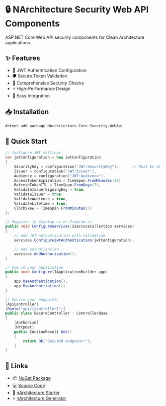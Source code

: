 # 🔒 NArchitecture Security Web API Components

ASP.NET Core Web API security components for Clean Architecture applications.

## ✨ Features

- 🔑 JWT Authentication Configuration
- 🛡️ Secure Token Validation
- 🔐 Comprehensive Security Checks
- ⚡ High-Performance Design
- 🎯 Easy Integration

## 📥 Installation

```bash
dotnet add package NArchitecture.Core.Security.WebApi
```

## 🚦 Quick Start

```csharp
// Configure JWT settings
var jwtConfiguration = new JwtConfiguration
{
    SecurityKey = configuration["JWT:SecurityKey"],      // Must be at least 16 chars
    Issuer = configuration["JWT:Issuer"],
    Audience = configuration["JWT:Audience"],
    AccessTokenExpiration = TimeSpan.FromMinutes(30),
    RefreshTokenTTL = TimeSpan.FromDays(7),
    ValidateIssuerSigningKey = true,
    ValidateIssuer = true,
    ValidateAudience = true,
    ValidateLifetime = true,
    ClockSkew = TimeSpan.FromMinutes(5)
};

// Register in Startup.cs or Program.cs
public void ConfigureServices(IServiceCollection services)
{
    // Add JWT authentication with validation
    services.ConfigureJwtAuthentication(jwtConfiguration);

    // Add authorization
    services.AddAuthorization();
}

// Use in your application
public void Configure(IApplicationBuilder app)
{
    app.UseAuthentication();
    app.UseAuthorization();
}

// Secure your endpoints
[ApiController]
[Route("api/[controller]")]
public class SecureController : ControllerBase
{
    [Authorize]
    [HttpGet]
    public IActionResult Get()
    {
        return Ok("Secured endpoint!");
    }
}
```

## 🔗 Links

- 📦 [NuGet Package](https://www.nuget.org/packages/NArchitecture.Core.Security.WebApi)
- 💻 [Source Code](https://github.com/kodlamaio-projects/nArchitecture.Core)
- 🚀 [nArchitecture Starter](https://github.com/kodlamaio-projects/nArchitecture)
- ⚡ [nArchitecture Generator](https://github.com/kodlamaio-projects/nArchitecture.Gen)
